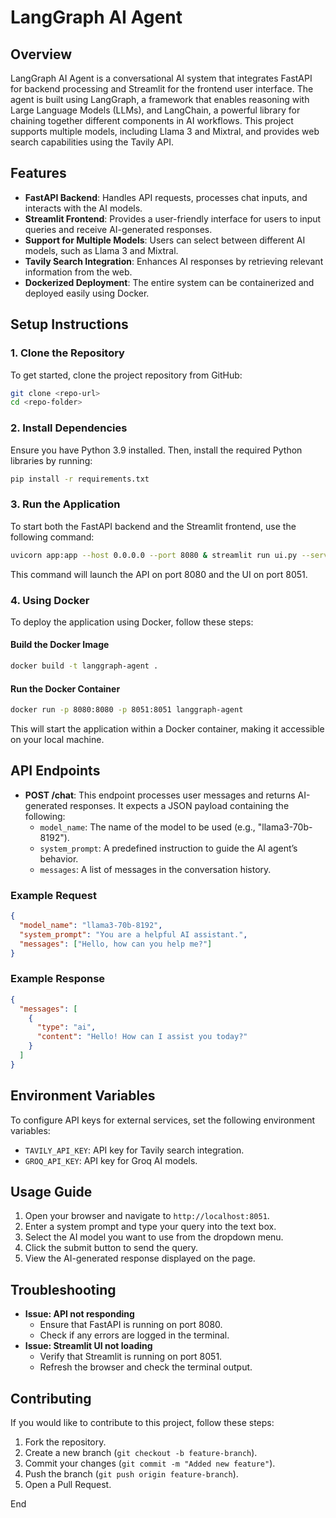 # LangGraph AI Agent

## Overview
LangGraph AI Agent is a conversational AI system that integrates FastAPI for backend processing and Streamlit for the frontend user interface. The agent is built using LangGraph, a framework that enables reasoning with Large Language Models (LLMs), and LangChain, a powerful library for chaining together different components in AI workflows. This project supports multiple models, including Llama 3 and Mixtral, and provides web search capabilities using the Tavily API.

## Features
- **FastAPI Backend**: Handles API requests, processes chat inputs, and interacts with the AI models.
- **Streamlit Frontend**: Provides a user-friendly interface for users to input queries and receive AI-generated responses.
- **Support for Multiple Models**: Users can select between different AI models, such as Llama 3 and Mixtral.
- **Tavily Search Integration**: Enhances AI responses by retrieving relevant information from the web.
- **Dockerized Deployment**: The entire system can be containerized and deployed easily using Docker.

## Setup Instructions

### 1. Clone the Repository
To get started, clone the project repository from GitHub:
```sh
git clone <repo-url>
cd <repo-folder>
```

### 2. Install Dependencies
Ensure you have Python 3.9 installed. Then, install the required Python libraries by running:
```sh
pip install -r requirements.txt
```

### 3. Run the Application
To start both the FastAPI backend and the Streamlit frontend, use the following command:
```sh
uvicorn app:app --host 0.0.0.0 --port 8080 & streamlit run ui.py --server.port 8051 --server.address 0.0.0.0
```
This command will launch the API on port 8080 and the UI on port 8051.

### 4. Using Docker
To deploy the application using Docker, follow these steps:
#### Build the Docker Image
```sh
docker build -t langgraph-agent .
```
#### Run the Docker Container
```sh
docker run -p 8080:8080 -p 8051:8051 langgraph-agent
```
This will start the application within a Docker container, making it accessible on your local machine.

## API Endpoints
- **POST /chat**: This endpoint processes user messages and returns AI-generated responses. It expects a JSON payload containing the following:
  - `model_name`: The name of the model to be used (e.g., "llama3-70b-8192").
  - `system_prompt`: A predefined instruction to guide the AI agent’s behavior.
  - `messages`: A list of messages in the conversation history.

### Example Request
```json
{
  "model_name": "llama3-70b-8192",
  "system_prompt": "You are a helpful AI assistant.",
  "messages": ["Hello, how can you help me?"]
}
```

### Example Response
```json
{
  "messages": [
    {
      "type": "ai",
      "content": "Hello! How can I assist you today?"
    }
  ]
}
```

## Environment Variables
To configure API keys for external services, set the following environment variables:
- `TAVILY_API_KEY`: API key for Tavily search integration.
- `GROQ_API_KEY`: API key for Groq AI models.

## Usage Guide
1. Open your browser and navigate to `http://localhost:8051`.
2. Enter a system prompt and type your query into the text box.
3. Select the AI model you want to use from the dropdown menu.
4. Click the submit button to send the query.
5. View the AI-generated response displayed on the page.

## Troubleshooting
- **Issue: API not responding**
  - Ensure that FastAPI is running on port 8080.
  - Check if any errors are logged in the terminal.
- **Issue: Streamlit UI not loading**
  - Verify that Streamlit is running on port 8051.
  - Refresh the browser and check the terminal output.

## Contributing
If you would like to contribute to this project, follow these steps:
1. Fork the repository.
2. Create a new branch (`git checkout -b feature-branch`).
3. Commit your changes (`git commit -m "Added new feature"`).
4. Push the branch (`git push origin feature-branch`).
5. Open a Pull Request.


End
